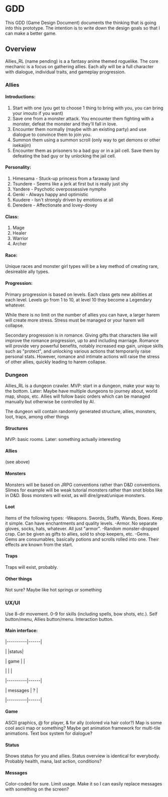 # GDD

This GDD (Game Design Document) documents the thinking that is going into this
prototype.  The intention is to write down the design goals so that I can make
a better game.

## Overview

Allies_RL (name pending) is a a fantasy anime themed roguelike.  The core
mechanic is a focus on gathering allies.  Each ally will be a full character
with dialogue, individual traits, and gameplay progression.

### Allies

#### Introductions:

1) Start with one (you get to choose 1 thing to bring with you, you can bring
   your imouto if you want)
2) Save one from a monster attack.  You encounter them fighting with a monster,
   defeat the monster and they'll fall in love.
3) Encounter them normally (maybe with an existing party) and use dialogue to
   convince them to join you.
4) Summon them using a summon scroll (only way to get demons or other isekaijin)
5) Encounter them as prisoners to a bad guy or in a jail cell.  Save them by
   defeating the bad guy or by unlocking the jail cell.

#### Personality:

1) Himesama - Stuck-up princess from a faraway land
2) Tsundere - Seems like a jerk at first but is really just shy
3) Yandere - Psychotic overpossessive nympho
4) Genki - Always happy and optimistic
5) Kuudere - Isn't strongly driven by emotions at all
6) Deredere - Affectionate and lovey-dovey

#### Class:

1) Mage
2) Healer
3) Warrior
4) Archer

#### Race:

Unique races and monster girl types will be a key method of creating rare,
desireable ally types.  

#### Progression:

Primary progression is based on levels.  Each class gets new abilities at each
level.  Levels go from 1 to 10, at level 10 they become a Legendary whatever.

While there is no limit on the number of allies you can have, a larger harem
will create more stress.  Stress must be managed or your harem will collapse.

Secondary progression is in romance.  Giving gifts that characters like will
improve the romance progression, up to and including marriage.  Romance will
provide very powerful benefits, notably increased exp gain, unique skills such
as "protect", and unlocking various actions that temporarily raise personal
stats.  However, romance and intimate actions will raise the stress of other
allies, quickly leading to harem collapse.

### Dungeon

Allies_RL is a dungeon crawler.  MVP:  start in a dungeon, make your way to the
bottom.  Later:  Maybe have multiple dungeons to journey about, world map,
shops, etc.  Allies will follow basic orders which can be managed manually but
otherwise be controlled by AI.

The dungeon will contain randomly generated structure, allies, monsters, loot,
traps, among other things

#### Structures

MVP: basic rooms.
Later:  something actually interesting

#### Allies

(see above)

#### Monsters

Monsters will be based on JRPG conventions rather than D&D conventions.  Slimes
for example will be weak tutorial monsters rather than snot blobs like in D&D.
Boss monsters will exist, as will dire/great/unique monsters.  

#### Loot

Items of the following types:
  -Weapons.  Swords, Staffs, Wands, Bows.  Keep it simple.  Can have
    enchantments and quality levels.
  -Armor.  No separate gloves, socks, hats, whatever.  All just "armor".
  -Random monster-dropped crap.  Can be given as gifts to allies, sold to shop
    keepers, etc.
  -Gems.  Gems are consumables, basically potions and scrolls rolled into one.
    Their effects are known from the start.

#### Traps

Traps will exist, probably.

#### Other things

Not sure?  Maybe like hot springs or something

### UX/UI

Use 8-dir movement.  0-9 for skills (including spells, bow shots, etc.).
Self button/menu, Allies button/menu.  Interaction button.

#### Main interface:

|----------|------|

|          |status|

|   game   |      |

|          |      |

|----------|------|

| messages |  ?   |

|----------|------|

#### Game

ASCII graphics, @ for player, & for ally (colored via hair color?)
Map is some cool ascii map or something?  Maybe get animation framework for
multi-tile animations.  Text box system for dialogue?

#### Status

Shows status for you and allies.  Status overview is identical for everybody.
Probably health, mana, last action, conditions?

#### Messages

Color-coded for sure.  Limit usage.  Make it so I can easily replace messages
with something on the screen?
